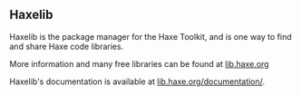 <!--label:haxelib-->
## Haxelib

Haxelib is the package manager for the Haxe Toolkit, and is one way to find and share Haxe code libraries.

More information and many free libraries can be found at [lib.haxe.org](https://lib.haxe.org/)

Haxelib's documentation is available at [lib.haxe.org/documentation/](https://lib.haxe.org/documentation/using-haxelib/).
